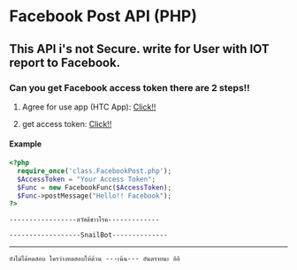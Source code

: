 # Facebook Post API (PHP)  
## This API i's not Secure. write for User with IOT report to Facebook.

### Can you get Facebook access token there are 2 steps!!
1) Agree for use app (HTC App): [Click!!](https://www.facebook.com/v1.0/dialog/oauth?redirect_uri=fbconnect%3A%2F%2Fsuccess&scope=user_videos%2Cfriends_photos%2Cfriends_videos%2Cpublish_actions%2Cuser_photos%2Cfriends_photos%2Cuser_activities%2Cuser_likes%2Cuser_status%2Cfriends_status%2Cpublish_stream%2Cread_stream%2Cstatus_update&response_type=token&client_id=41158896424&_rdr) 

2) get access token: [Click!!](https://developers.facebook.com/tools/debug/accesstoken/?app_id=41158896424)


#### Example 

``` php
<?php
  require_once('class.FacebookPost.php');
  $AccessToken = "Your Access Token";
  $Func = new FacebookFunc($AccessToken);
  $Func->postMessage("Hello!! Facebook");
?>
```

``
-----------------สวัสดีชาวโรค-------------
``

``
------------------SnailBot--------------
``
***
`ยังไม่ได้ทดสอบ ใครว่างทดสอบให้ด้วน ---เน้น--- อันตรายนะ อิอิ `
